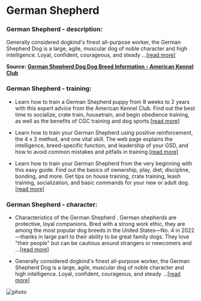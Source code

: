 # German Shepherd

### German Shepherd - description:

Generally considered dogkind's finest all-purpose worker, the German Shepherd Dog is a large, agile, muscular dog of noble character and high intelligence. Loyal, confident, courageous, and steady ...[\[read more\]](https://www.akc.org/dog-breeds/german-shepherd-dog/)

**Source:** __[German Shepherd Dog Dog Breed Information - American Kennel Club](https://www.akc.org/dog-breeds/german-shepherd-dog/)__

### German Shepherd - training:

* Learn how to train a German Shepherd puppy from 8 weeks to 2 years with this expert advice from the American Kennel Club. Find out the best time to socialize, crate train, housetrain, and begin obedience training, as well as the benefits of CGC training and dog sports.[\[read more\]](https://www.akc.org/expert-advice/dog-breeds/puppy-training-timeline-for-your-german-shepherd-dog/)

* Learn how to train your German Shepherd using positive reinforcement, the 4 x 3 method, and one vital skill. The web page explains the intelligence, breed-specific function, and leadership of your GSD, and how to avoid common mistakes and pitfalls in training.[\[read more\]](https://germanshepherdcorner.com/german-shepherd-training-the-7-golden-rules-basic-commands/)

* Learn how to train your German Shepherd from the very beginning with this easy guide. Find out the basics of ownership, play, diet, discipline, bonding, and more. Get tips on house training, crate training, leash training, socialization, and basic commands for your new or adult dog.[\[read more\]](https://www.shepherdsense.com/german-shepherd-training-for-beginners/)

### German Shepherd - character:

* Characteristics of the German Shepherd . German shepherds are protective, loyal companions. Bred with a strong work ethic, they are among the most popular dog breeds in the United States—No. 4 in 2022—thanks in large part to their ability to be great family dogs. They love "their people" but can be cautious around strangers or newcomers and ...[\[read more\]](https://www.thesprucepets.com/breed-profile-german-shepherd-dog-1117967)

* Generally considered dogkind's finest all-purpose worker, the German Shepherd Dog is a large, agile, muscular dog of noble character and high intelligence. Loyal, confident, courageous, and steady ...[\[read more\]](https://www.akc.org/dog-breeds/german-shepherd-dog/)

![photo](https://www.alcazar.in/UserUploads/Editted-Images/9lUKHrczigcX6XlNZBBm.jpg)